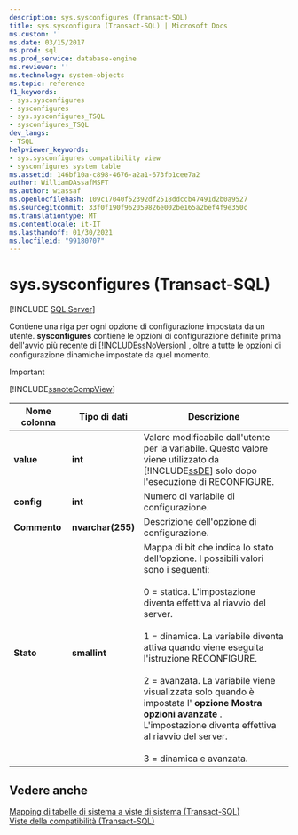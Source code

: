 ```yaml
---
description: sys.sysconfigures (Transact-SQL)
title: sys.sysconfigura (Transact-SQL) | Microsoft Docs
ms.custom: ''
ms.date: 03/15/2017
ms.prod: sql
ms.prod_service: database-engine
ms.reviewer: ''
ms.technology: system-objects
ms.topic: reference
f1_keywords:
- sys.sysconfigures
- sysconfigures
- sys.sysconfigures_TSQL
- sysconfigures_TSQL
dev_langs:
- TSQL
helpviewer_keywords:
- sys.sysconfigures compatibility view
- sysconfigures system table
ms.assetid: 146bf10a-c898-4676-a2a1-673fb1cee7a2
author: WilliamDAssafMSFT
ms.author: wiassaf
ms.openlocfilehash: 109c17040f52392df2518ddccb47491d2b0a9527
ms.sourcegitcommit: 33f0f190f962059826e002be165a2bef4f9e350c
ms.translationtype: MT
ms.contentlocale: it-IT
ms.lasthandoff: 01/30/2021
ms.locfileid: "99180707"
---
```

# <a name="syssysconfigures-transact-sql"></a>sys.sysconfigures (Transact-SQL)
[!INCLUDE [SQL Server](../../includes/applies-to-version/sqlserver.md)]

  Contiene una riga per ogni opzione di configurazione impostata da un utente. **sysconfigures** contiene le opzioni di configurazione definite prima dell'avvio più recente di [!INCLUDE[ssNoVersion](../../includes/ssnoversion-md.md)] , oltre a tutte le opzioni di configurazione dinamiche impostate da quel momento.  
  
> [!IMPORTANT]  
>  [!INCLUDE[ssnoteCompView](../../includes/ssnotecompview-md.md)]  
  
|Nome colonna|Tipo di dati|Descrizione|  
|-----------------|---------------|-----------------|  
|**value**|**int**|Valore modificabile dall'utente per la variabile. Questo valore viene utilizzato da [!INCLUDE[ssDE](../../includes/ssde-md.md)] solo dopo l'esecuzione di RECONFIGURE.|  
|**config**|**int**|Numero di variabile di configurazione.|  
|**Commento**|**nvarchar(255)**|Descrizione dell'opzione di configurazione.|  
|**Stato**|**smallint**|Mappa di bit che indica lo stato dell'opzione. I possibili valori sono i seguenti:<br /><br /> 0 = statica. L'impostazione diventa effettiva al riavvio del server.<br /><br /> 1 = dinamica. La variabile diventa attiva quando viene eseguita l'istruzione RECONFIGURE.<br /><br /> 2 = avanzata. La variabile viene visualizzata solo quando è impostata l' **opzione Mostra opzioni avanzate** . L'impostazione diventa effettiva al riavvio del server.<br /><br /> 3 = dinamica e avanzata.|  
  
## <a name="see-also"></a>Vedere anche  
 [Mapping di tabelle di sistema a viste di sistema &#40;Transact-SQL&#41;](../../relational-databases/system-tables/mapping-system-tables-to-system-views-transact-sql.md)   
 [Viste della compatibilità &#40;Transact-SQL&#41;](~/relational-databases/system-compatibility-views/system-compatibility-views-transact-sql.md)  
  
  
